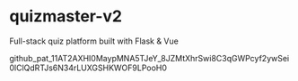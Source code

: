 # quizmaster-v2

Full-stack quiz platform built with Flask & Vue

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
